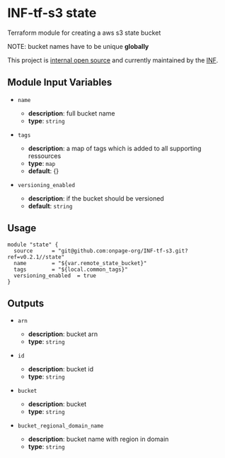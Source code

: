 # INF-tf-s3 state

Terraform module for creating a aws s3 state bucket

NOTE: bucket names have to be unique __globally__

This project is [internal open source](https://en.wikipedia.org/wiki/Inner_source)
and currently maintained by the [INF](https://github.com/orgs/onpage-org/teams/inf).

## Module Input Variables

- `name`
    - __description__: full bucket name
    - __type__: `string`

- `tags`
    - __description__: a map of tags which is added to all supporting ressources
    - __type__: `map`
    - __default__: {}

- `versioning_enabled`
    - __description__: if the bucket should be versioned
    - __default__: `string`

## Usage

```hcl
module "state" {
  source      = "git@github.com:onpage-org/INF-tf-s3.git?ref=v0.2.1//state"
  name        = "${var.remote_state_bucket}"
  tags        = "${local.common_tags}"
  versioning_enabled  = true
}
```

## Outputs

- `arn`
    - __description__: bucket arn
    - __type__: `string`

- `id`
    - __description__: bucket id
    - __type__: `string`

- `bucket`
    - __description__: bucket
    - __type__: `string`

- `bucket_regional_domain_name`
    - __description__: bucket name with region in domain
    - __type__: `string`
